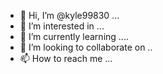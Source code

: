 - 👋 Hi, I’m @kyle99830 ...
- 👀 I’m interested in ...
- 🌱 I’m currently learning ....
- 💞️ I’m looking to collaborate on ..
- 📫 How to reach me ...

<!---
kyle9983/kyle9983 is a ✨ special ✨ repository because its `README.md` (this file) appears on your GitHub profile.
You can click the Preview link to take a look at your changes.
--->
